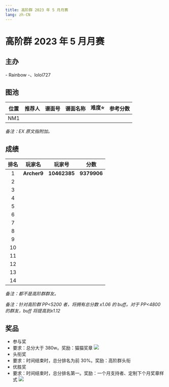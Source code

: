 ```yaml
---
title: 高阶群 2023 年 5 月月赛
lang: zh-CN
---
```


# 高阶群 2023 年 5 月月赛

## 主办

\- Rainbow \-、lolol727

## 图池

| 位置 | 推荐人 | 谱面号 | 谱面名称 | 难度⭐️ | 参考分数 |
| :-: | :-: | :-: | :-: | :-: | :-: |
| NM1 |  |  |  |  |  |

*备注：EX 原文指附加。*

## 成绩

| 排名 | 玩家名 | 玩家号 | 分数 |
| :-: | :-: | :-: | :-: |
| 1 | **Archer9** | **10462385** | **9379906** |
| 2 |  |  |  |
| 3 |  |  |  |
| 4 |  |  |  |
| 5 |  |  |  |
| 6 |  |  |  |
| 7 |  |  |  |
| 8 |  |  |  |
| 9 |  |  |  |
| 10 |  |  |  |
| 11 |  |  |  |
| 12 |  |  |  |
| 13 |  |  |  |
| 14 |  |  |  |

*备注：都不是高阶群群友。*

*备注：针对高阶群 PP<5200 者，将拥有总分数 x1.06 的 buff。对于 PP<4800 的群友，buff 将提高到x1.12*

## 奖品

- 参与奖
 - 要求：总分大于 380w。奖励：猫猫奖章 ![](/img/HOC23MAY.png)
- 头衔奖
 - 要求：时间结束时，总分排名为前 30%。奖励：高阶群头衔
- 优胜奖
 - 要求：时间结束时，总分排名第一。奖励：一个月支持者、定制下个月奖章样式 ![](/img/HOC23JUN0.png)
